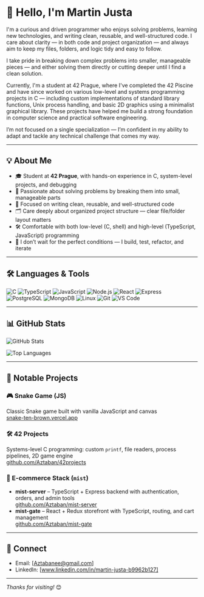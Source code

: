 # 👋 Hello, I'm Martin Justa

I'm a curious and driven programmer who enjoys solving problems, learning new technologies, and writing clean, reusable, and well-structured code. I care about clarity — in both code and project organization — and always aim to keep my files, folders, and logic tidy and easy to follow.

I take pride in breaking down complex problems into smaller, manageable pieces — and either solving them directly or cutting deeper until I find a clean solution.

Currently, I'm a student at 42 Prague, where I've completed the 42 Piscine and have since worked on various low-level and systems programming projects in C — including custom implementations of standard library functions, Unix process handling, and basic 2D graphics using a minimalist graphical library. These projects have helped me build a strong foundation in computer science and practical software engineering.

I’m not focused on a single specialization — I’m confident in my ability to adapt and tackle any technical challenge that comes my way.


---

## 💡 About Me

- 🎓 Student at **42 Prague**, with hands-on experience in C, system-level projects, and debugging
- 🧩 Passionate about solving problems by breaking them into small, manageable parts
- 🧼 Focused on writing clean, reusable, and well-structured code
- 🗂️ Care deeply about organized project structure — clear file/folder layout matters
- 🛠️ Comfortable with both low-level (C, shell) and high-level (TypeScript, JavaScript) programming
- 🚀 I don’t wait for the perfect conditions — I build, test, refactor, and iterate

---

## 🛠️ Languages & Tools

![C](https://img.shields.io/badge/-C-A8B9CC?logo=c&logoColor=white&style=flat)
![TypeScript](https://img.shields.io/badge/-TypeScript-3178C6?logo=typescript&logoColor=white&style=flat)
![JavaScript](https://img.shields.io/badge/-JavaScript-F7DF1E?logo=javascript&logoColor=black&style=flat)
![Node.js](https://img.shields.io/badge/-Node.js-339933?logo=nodedotjs&logoColor=white&style=flat)
![React](https://img.shields.io/badge/-React-61DAFB?logo=react&logoColor=black&style=flat)
![Express](https://img.shields.io/badge/-Express-000000?logo=express&logoColor=white&style=flat)
![PostgreSQL](https://img.shields.io/badge/-PostgreSQL-336791?logo=postgresql&logoColor=white&style=flat)
![MongoDB](https://img.shields.io/badge/-MongoDB-47A248?logo=mongodb&logoColor=white&style=flat)
![Linux](https://img.shields.io/badge/-Linux-FCC624?logo=linux&logoColor=black&style=flat)
![Git](https://img.shields.io/badge/-Git-F05032?logo=git&logoColor=white&style=flat)
![VS Code](https://img.shields.io/badge/-VSCode-007ACC?logo=visualstudiocode&logoColor=white&style=flat)

---

## 📊 GitHub Stats

![GitHub Stats](https://github-readme-stats-private-ebon.vercel.app/api?username=aztaban&show_icons=true&count_private=true&include_all_commits=true)

![Top Languages](https://github-readme-stats-private-ebon.vercel.app/api/top-langs/?username=aztaban&layout=compact&count_private=true)


---

## 🧩 Notable Projects

### 🎮 Snake Game (JS)
Classic Snake game built with vanilla JavaScript and canvas  
[snake-ten-brown.vercel.app](https://snake-ten-brown.vercel.app)

### 🛠️ 42 Projects
Systems-level C programming: custom `printf`, file readers, process pipelines, 2D game engine  
[github.com/Aztaban/42projects](https://github.com/Aztaban/42projects)

### 🔷 E-commerce Stack (`mist`)
- **mist-server** – TypeScript + Express backend with authentication, orders, and admin tools  
  [github.com/Aztaban/mist-server](https://github.com/Aztaban/mist-server)
- **mist-gate** – React + Redux storefront with TypeScript, routing, and cart management  
  [github.com/Aztaban/mist-gate](https://github.com/Aztaban/mist-gate)
---

## 🔗 Connect

- Email: [Aztabanee@gmail.com]
- LinkedIn: [www.linkedin.com/in/martin-justa-b9962b127] 

---

_Thanks for visiting!_ 😊


<!--
**Aztaban/Aztaban** is a ✨ _special_ ✨ repository because its `README.md` (this file) appears on your GitHub profile.

Here are some ideas to get you started:

- 🔭 I’m currently working on ...
- 🌱 I’m currently learning ...
- 👯 I’m looking to collaborate on ...
- 🤔 I’m looking for help with ...
- 💬 Ask me about ...
- 📫 How to reach me: ...
- 😄 Pronouns: ...
- ⚡ Fun fact: ...
-->
